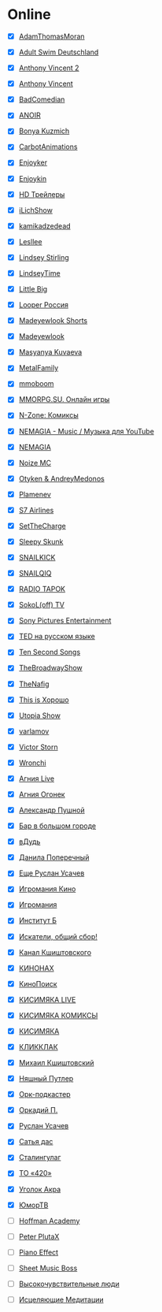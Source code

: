 # Online

- [x] [AdamThomasMoran](https://www.youtube.com/channel/UC-27_Szq7BtHDoC0R2U0zxA)
- [x] [Adult Swim Deutschland](https://www.youtube.com/channel/UCwKTbeJrQhWaS7EDxxVur3A)
- [x] [Anthony Vincent 2](https://www.youtube.com/channel/UC5w58oJse0evWF-S1Ywli6w)
- [x] [Anthony Vincent](https://www.youtube.com/channel/UCm6r_b2K5jn1JGkwDcwJXrQ)
- [x] [BadComedian](https://www.youtube.com/channel/UC6cqazSR6CnVMClY0bJI0Lg)
- [x] [ANOIR](https://www.youtube.com/channel/UCu_xBLDLb_DRMdGW8lGgQWw)
- [x] [Bonya Kuzmich](https://www.youtube.com/channel/UCh0015DMPopo2-_1WsrKf9Q)
- [x] [CarbotAnimations](https://www.youtube.com/channel/UC1uug_uZrVmylfPVBLBvitQ)
- [x] [Enjoyker](https://www.youtube.com/channel/UCnCZFLz-8IY4eZBxJDjKHSw)
- [x] [Enjoykin](https://www.youtube.com/channel/UCIIDymHgUB6wD91-h8wlZdQ)
- [x] [HD Трейлеры](https://www.youtube.com/channel/UCZuOa_5bjoD1b6PfwzlSXng)
- [x] [iLichShow](https://www.youtube.com/channel/UCmb1mMtwPfQ5WC-bVlqdJdg)
- [x] [kamikadzedead](https://www.youtube.com/channel/UCDbsY8C1eQJ5t6KBv9ds-ag)
- [x] [Lesllee](https://www.youtube.com/channel/UCBdeLc3WC-BCVWDOpyR6zmw)
- [x] [Lindsey Stirling](https://www.youtube.com/channel/UCyC_4jvPzLiSkJkLIkA7B8g)
- [x] [LindseyTime](https://www.youtube.com/channel/UCWTD3EHR2SWV4D8WplDWFVg)
- [x] [Little Big](https://www.youtube.com/channel/UCu7TZ_ATWgjgD9IrNLdnYDA)
- [x] [Looper Россия](https://www.youtube.com/channel/UCh3EOqa3tAJUrgzB-1rqXrw)
- [x] [Madeyewlook Shorts](https://www.youtube.com/channel/UCI7w8UvDDnGn1IjyxneUqaQ)
- [x] [Madeyewlook](https://www.youtube.com/channel/UCiXoZHFowJUlDVMuRFAwVAw)
- [x] [Masyanya Kuvaeva](https://www.youtube.com/channel/UCnRR-BtJ7dL3azi2XC09JBA)
- [x] [MetalFamily](https://www.youtube.com/channel/UCdARvxgVxVzxvtyPb2CqO-w)
- [x] [mmoboom](https://www.youtube.com/channel/UCBLfY10VWpGZ42sjVFVBdLg)
- [x] [MMORPG.SU. Онлайн игры](https://www.youtube.com/channel/UCxxdTg_nqFdADGrz2eJ6hGA)
- [x] [N-Zone: Комиксы](https://www.youtube.com/channel/UCpHqrBKK9QVnSRgDotUMiMQ)
- [x] [NEMAGIA - Music / Музыка для YouTube](https://www.youtube.com/channel/UCkjfcubnou2hvgCK3WVoWMQ)
- [x] [NEMAGIA](https://www.youtube.com/channel/UCGJLJ7p4jWNwWDY4j9OY8QA)
- [x] [Noize MC](https://www.youtube.com/channel/UCgzshmpXAc1T30PHQ3Yw2lw)
- [x] [Otyken & AndreyMedonos](https://www.youtube.com/channel/UCaesWTz3KTrvpSHIh3EaDRg)
- [x] [Plamenev](https://www.youtube.com/channel/UCnkFafRJSVMQrbn4Yd2iXfg)
- [x] [S7 Airlines](https://www.youtube.com/channel/UCOza7SaIZzRg7sZtRcRsMTw)
- [x] [SetTheCharge](https://www.youtube.com/channel/UCVfJQD8ocuAD6sPEawZtJsg)
- [x] [Sleepy Skunk](https://www.youtube.com/channel/UCFSGE8-8-fS6L1OUa-rP_kA)
- [x] [SNAILKICK](https://www.youtube.com/channel/UCdu1AosJcTPsQYFolNHki8Q)
- [x] [SNAILQIQ](https://www.youtube.com/channel/UC5jNfUSTix-KC7_hgmcY5UA)
- [x] [RADIO TAPOK](https://www.youtube.com/channel/UCYfYQ1lmPwPdxjBpW_rMJ7w)
- [x] [SokoL(off) TV](https://www.youtube.com/channel/UCWvojFEaSodoKG7Z-ZZo96A)
- [x] [Sony Pictures Entertainment](https://www.youtube.com/channel/UCz97F7dMxBNOfGYu3rx8aCw)
- [x] [TED на русском языке](https://www.youtube.com/channel/UCkVfFOzvocgJ9srm3lc6Qsw)
- [x] [Ten Second Songs](https://www.youtube.com/channel/UCm6r_b2K5jn1JGkwDcwJXrQ)
- [x] [TheBroadwayShow](https://www.youtube.com/channel/UCfWqafyV4h6S_U_QpjT-6Ew)
- [x] [TheNafig](https://www.youtube.com/channel/UCuXYmUOJSbEH1x88WUV1aMg)
- [x] [This is Хорошо](https://www.youtube.com/channel/UCPT9_sNLoBLjH1uea7zpVIA)
- [x] [Utopia Show](https://www.youtube.com/channel/UC8M5YVWQan_3Elm-URehz9w)
- [x] [varlamov](https://www.youtube.com/channel/UC101o-vQ2iOj9vr00JUlyKw)
- [x] [Victor Storn](https://www.youtube.com/channel/UCeGFqJ2cUc3x_pYTaayGZMA)
- [x] [Wronchi](https://www.youtube.com/channel/UCH16H-DNfB0yf1Gxv5XfFEA)
- [x] [Агния Live](https://www.youtube.com/channel/UC6TcmZYJOOzhzqBs4MQUHvQ)
- [x] [Агния Огонек](https://www.youtube.com/channel/UCD8cMdbEEcdIJsVtvwm836w)
- [x] [Александр Пушной](https://www.youtube.com/channel/UCHH3KHUqDJX_CoRbqLy1zNg)
- [x] [Бар в большом городе](https://www.youtube.com/channel/UCUbJYQmp_gAQWtaZn0ddO1w)
- [x] [вДудь](https://www.youtube.com/channel/UCMCgOm8GZkHp8zJ6l7_hIuA)
- [x] [Данила Поперечный](https://www.youtube.com/channel/UCR-Hcwi27-Ee6VnGzmxE1pA)
- [x] [Еще Руслан Усачев](https://www.youtube.com/channel/UC_178WGDYraYPAc2U1FXDzg)
- [x] [Игромания Кино](https://www.youtube.com/channel/UCbaxk35aRh1DfXILkdPGukw)
- [x] [Игромания](https://www.youtube.com/channel/UC_Q1vhf7wcR_zGlc5ahAg0A)
- [x] [Институт Б](https://www.youtube.com/channel/UCHNu81l8vpBbyrbeoYJgRIA)
- [x] [Искатели, общий сбор!](https://www.youtube.com/channel/UCyDUYGC9jcx-AMP_dKGTQZA)
- [x] [Канал Кшиштовского](https://www.youtube.com/channel/UCpuOloQLINtXESATBSDAgOQ)
- [x] [КИНОНАХ](https://www.youtube.com/channel/UCCNFRc-PYX6LSC3wD8FbqIw)
- [x] [КиноПоиск](https://www.youtube.com/channel/UC4tlrTXCBw6NPZ9nCA3_s9w)
- [x] [КИСИМЯКА LIVE](https://www.youtube.com/channel/UCG_MPiI86wcRKiq5AonWG_Q)
- [x] [КИСИМЯКА КОМИКСЫ](https://www.youtube.com/channel/UCsKYY7Tt0QGytUUrBNUx_VQ)
- [x] [КИСИМЯКА](https://www.youtube.com/channel/UCIHGsEilDwDHjM36JZapXZw)
- [x] [КЛИККЛАК](https://www.youtube.com/channel/UC5sSL56GJWCi4wsMpobTrAw)
- [x] [Михаил Кшиштовский](https://www.youtube.com/channel/UC1ObG3sGl1ej7Y_-MtVcNgA)
- [x] [Няшный Путлер](https://www.youtube.com/channel/UCHYmHwKmF8Gjp6_HCJ8x_sg)
- [x] [Орк-подкастер](https://www.youtube.com/channel/UCedqnsVXjFlao53mKg7mnkQ)
- [x] [Оркадий П.](https://www.youtube.com/channel/UCPZZring891k7JVnr70dlIw)
- [x] [Руслан Усачев](https://www.youtube.com/channel/UCDaIW2zPRWhzQ9Hj7a0QP1w)
- [x] [Сатья дас](https://www.youtube.com/channel/UCc_-qOw7RU61h7iY4_iremA)
- [x] [Сталингулаг](https://www.youtube.com/channel/UCkcruN24mw2_ApM-dt8hxig)
- [x] [ТО «420»](https://www.youtube.com/channel/UCvNby-vCYhCZEp7gGFGNtBg)
- [x] [Уголок Акра](https://www.youtube.com/channel/UCUFl0SxF14-eZGTxhWuhM8Q)
- [x] [ЮморТВ](https://www.youtube.com/channel/UCq2xl8Soe_NxR9EzLmahcTA)

- [ ] [Hoffman Academy](https://www.youtube.com/channel/UCiKUKTMbojTIPGWPR_eec9w)
- [ ] [Peter PlutaX](https://www.youtube.com/channel/UCbaY6IEY0-pRHBU_qCswoNQ)
- [ ] [Piano Effect](https://www.youtube.com/channel/UCzya_93KXPFLqYoDSK68sWA)
- [ ] [Sheet Music Boss](https://www.youtube.com/channel/UCzTR9iSH-TFC4-ocDS_ll4A)
- [ ] [Высокочувствительные люди](https://www.youtube.com/channel/UCbeUECyqkCHKkLKmjOpg1Bg/videos)
- [ ] [Исцеляющие Медитации](https://www.youtube.com/channel/UCQ__rXROBpF6mKjCZ29ij9Q)
